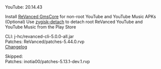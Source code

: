 YouTube: 20.14.43  

Install [ReVanced GmsCore](https://github.com/ReVanced/GmsCore/releases/latest) for non-root YouTube and YouTube Music APKs  
(Optional) Use [zygisk-detach](https://github.com/j-hc/zygisk-detach/releases/latest) to detach root ReVanced YouTube and YouTube Music from the Play Store
  
CLI: j-hc/revanced-cli-5.0.0-all.jar  
Patches: ReVanced/patches-5.44.0.rvp  
[Changelog](https://github.com/ReVanced/revanced-patches/releases/tag/v5.44.0)  

Skipped:  
Patches: inotia00/patches-5.13.1-dev.1.rvp    
